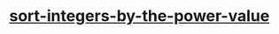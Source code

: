 # [sort-integers-by-the-power-value](https://leetcode-cn.com/problems/sort-integers-by-the-power-value)

